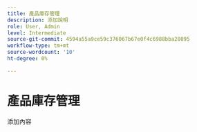 ```yaml
---
title: 產品庫存管理
description: 添加說明
role: User, Admin
level: Intermediate
source-git-commit: 4594a55a9ce59c376067b67e0f4c6988bba28095
workflow-type: tm+mt
source-wordcount: '10'
ht-degree: 0%

---
```


# 產品庫存管理

添加內容